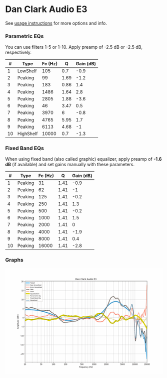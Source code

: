 # Dan Clark Audio E3
See [usage instructions](https://github.com/jaakkopasanen/AutoEq#usage) for more options and info.

### Parametric EQs
You can use filters 1-5 or 1-10. Apply preamp of -2.5 dB or -2.5 dB, respectively.

|   # | Type      |   Fc (Hz) |    Q |   Gain (dB) |
|-----|-----------|-----------|------|-------------|
|   1 | LowShelf  |       105 | 0.7  |        -0.9 |
|   2 | Peaking   |        99 | 1.69 |        -1.2 |
|   3 | Peaking   |       183 | 0.86 |         1.4 |
|   4 | Peaking   |      1486 | 1.64 |         2.8 |
|   5 | Peaking   |      2805 | 1.88 |        -3.6 |
|   6 | Peaking   |        46 | 3.47 |         0.5 |
|   7 | Peaking   |      3970 | 6    |        -0.8 |
|   8 | Peaking   |      4765 | 5.95 |         1.7 |
|   9 | Peaking   |      6113 | 4.68 |        -1   |
|  10 | HighShelf |     10000 | 0.7  |        -1.3 |

### Fixed Band EQs
When using fixed band (also called graphic) equalizer, apply preamp of **-1.6 dB** (if available) and set gains manually with these parameters.

|   # | Type    |   Fc (Hz) |    Q |   Gain (dB) |
|-----|---------|-----------|------|-------------|
|   1 | Peaking |        31 | 1.41 |        -0.9 |
|   2 | Peaking |        62 | 1.41 |        -1   |
|   3 | Peaking |       125 | 1.41 |        -0.2 |
|   4 | Peaking |       250 | 1.41 |         1.3 |
|   5 | Peaking |       500 | 1.41 |        -0.2 |
|   6 | Peaking |      1000 | 1.41 |         1.5 |
|   7 | Peaking |      2000 | 1.41 |         0   |
|   8 | Peaking |      4000 | 1.41 |        -1.9 |
|   9 | Peaking |      8000 | 1.41 |         0.4 |
|  10 | Peaking |     16000 | 1.41 |        -2.8 |

### Graphs
![](./Dan%20Clark%20Audio%20E3.png)
